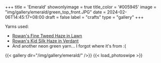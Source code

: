 +++
title = 'Emerald'
showonlyimage = true
title_color = '#005945'
image = "img/gallery/emerald/green_top_front.JPG"
date = 2024-02-06T14:45:17+08:00
draft = false
label = "crafts"
type = "gallery"
+++

Yarns used: 
- [Rowan's Fine Tweed Haze in Lawn](https://knitrowan.com/en/products/fine-tweed-haze?taxon_id=875)
- [Rowan's Kid Silk Haze in Verdant](https://knitrowan.com/en/products/kidsilk-haze)
- And another neon green yarn... I forgot where it's from :(

{{< gallery dir="/img/gallery/emerald/" />}} {{< load_photoswipe >}} 